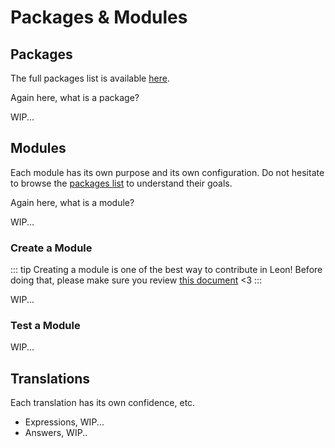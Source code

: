 # Packages & Modules

## Packages

The full packages list is available [here](https://github.com/leon-ai/leon/tree/develop/packages).

Again here, what is a package?

WIP...

## Modules

Each module has its own purpose and its own configuration. Do not hesitate to browse the [packages list](https://github.com/leon-ai/leon/tree/develop/packages) to understand their goals.

Again here, what is a module?

WIP...

### Create a Module

::: tip
Creating a module is one of the best way to contribute in Leon! Before doing that, please make sure you review [this document](https://github.com/leon-ai/leon/blob/develop/.github/CONTRIBUTING.md) <3
:::

WIP...

### Test a Module

WIP...

## Translations

Each translation has its own confidence, etc.

- Expressions, WIP...
- Answers, WIP..
